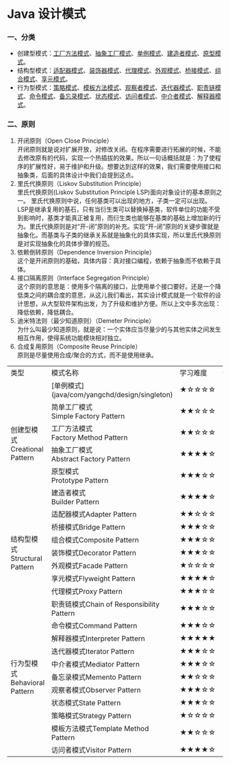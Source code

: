 # Java 设计模式

### 一、分类
- 创建型模式：[工厂方法模式](java/com/yangchd/design/factory/factory/normalfactory)、[抽象工厂模式](java/com/yangchd/design/factory/factory/abstractfactory)、[单例模式](java/com/yangchd/design/singleton)、[建造者模式](java/com/yangchd/design/builder)、[原型模式](java/com/yangchd/design/prototype)。
- 结构型模式：[适配器模式](java/com/yangchd/design/adapter)、[装饰器模式](java/com/yangchd/design/decorator)、[代理模式](java/com/yangchd/design/proxy)、[外观模式](java/com/yangchd/design/facade)、[桥接模式](java/com/yangchd/design/bridge)、[组合模式](java/com/yangchd/design/composite)、[享元模式](java/com/yangchd/design/flyweight)。
- 行为型模式：[策略模式](java/com/yangchd/design/strategy)、[模板方法模式](java/com/yangchd/design/template)、[观察者模式](java/com/yangchd/design/observer)、[迭代器模式](java/com/yangchd/design/iterator)、[职责链模式](java/com/yangchd/design/responsibility)、[命令模式](java/com/yangchd/design/command)、[备忘录模式](java/com/yangchd/design/memento)、[状态模式](java/com/yangchd/design/state)、[访问者模式](java/com/yangchd/design/visitor)、[中介者模式](java/com/yangchd/design/mediator)、[解释器模式](java/com/yangchd/design/interpreter)。

### 二、原则
1. 开闭原则（Open Close Principle）  
开闭原则就是说对扩展开放，对修改关闭。在程序需要进行拓展的时候，不能去修改原有的代码，实现一个热插拔的效果。所以一句话概括就是：为了使程序的扩展性好，易于维护和升级。想要达到这样的效果，我们需要使用接口和抽象类，后面的具体设计中我们会提到这点。
1. 里氏代换原则（Liskov Substitution Principle）  
里氏代换原则(Liskov Substitution Principle LSP)面向对象设计的基本原则之一。 里氏代换原则中说，任何基类可以出现的地方，子类一定可以出现。 LSP是继承复用的基石，只有当衍生类可以替换掉基类，软件单位的功能不受到影响时，基类才能真正被复用，而衍生类也能够在基类的基础上增加新的行为。里氏代换原则是对“开-闭”原则的补充。实现“开-闭”原则的关键步骤就是抽象化。而基类与子类的继承关系就是抽象化的具体实现，所以里氏代换原则是对实现抽象化的具体步骤的规范。
1. 依赖倒转原则（Dependence Inversion Principle）  
这个是开闭原则的基础，具体内容：真对接口编程，依赖于抽象而不依赖于具体。
1. 接口隔离原则（Interface Segregation Principle）  
这个原则的意思是：使用多个隔离的接口，比使用单个接口要好。还是一个降低类之间的耦合度的意思，从这儿我们看出，其实设计模式就是一个软件的设计思想，从大型软件架构出发，为了升级和维护方便。所以上文中多次出现：降低依赖，降低耦合。
1. 迪米特法则（最少知道原则）（Demeter Principle）  
为什么叫最少知道原则，就是说：一个实体应当尽量少的与其他实体之间发生相互作用，使得系统功能模块相对独立。
1. 合成复用原则（Composite Reuse Principle）  
原则是尽量使用合成/聚合的方式，而不是使用继承。

<table>
    <tr>
        <td>类型</td><td>模式名称</td><td>学习难度</td><td>使用频率</td>
    </tr>
    <tr>
        <td rowspan="6">创建型模式<br/>Creational Pattern</td><td>[单例模式](java/com/yangchd/design/singleton)</td><td>★☆☆☆☆</td><td>★★★★☆</td>
    </tr>
    <tr>
        <td>简单工厂模式<br/>Simple Factory Pattern</td><td>★★☆☆☆</td><td>★★★☆☆</td>
    </tr>
    <tr>
        <td>工厂方法模式<br/>Factory Method Pattern</td><td>★★☆☆☆</td><td>★★★★★</td>
    </tr>
    <tr>
        <td>抽象工厂模式<br/>Abstract  Factory Pattern</td><td>★★★★☆</td><td>★★★★★</td>
    </tr>
    <tr>
        <td>原型模式<br/>Prototype Pattern</td><td>★★★☆☆</td><td>★★★☆☆</td>
    </tr>
    <tr>
        <td>建造者模式<br/>Builder Pattern</td><td>★★★★☆</td><td>★★☆☆☆</td>
    </tr>
    <tr>
        <td rowspan="7">结构型模式Structural Pattern</td><td>适配器模式Adapter Pattern</td><td>★★☆☆☆</td><td>★★★★☆</td>
    </tr>
    <tr>
        <td>桥接模式Bridge  Pattern</td><td>★★★☆☆</td><td>★★★☆☆</td>
    </tr>
    <tr>
        <td>组合模式Composite  Pattern</td><td>★★★☆☆</td><td>★★★★☆</td>
    </tr>
    <tr>
        <td>装饰模式Decorator  Pattern</td><td>★★★☆☆</td><td>★★★☆☆</td>
    </tr>
    <tr>
        <td>外观模式Facade  Pattern</td><td>★☆☆☆☆</td><td>★★★★★</td>
    </tr>
    <tr>
        <td>享元模式Flyweight  Pattern</td><td>★★★★☆</td><td>★☆☆☆☆</td>
    </tr>
    <tr>
        <td>代理模式Proxy  Pattern</td><td>★★★☆☆</td><td>★★★★☆</td>
    </tr>
    <tr>
        <td rowspan="11">行为型模式Behavioral Pattern</td><td>职责链模式Chain  of Responsibility Pattern</td><td>★★★☆☆</td><td>★★☆☆☆</td>
    </tr>
    <tr>
        <td>命令模式Command  Pattern</td><td>★★★☆☆</td><td>★★★★☆</td>
    </tr>
    <tr>
        <td>解释器模式Interpreter  Pattern</td><td>★★★★★</td><td>★☆☆☆☆</td>
    </tr>
    <tr>
        <td>迭代器模式Iterator  Pattern</td><td>★★★☆☆</td><td>★★★★★</td>
    </tr>
    <tr>
        <td>中介者模式Mediator  Pattern</td><td>★★★☆☆</td><td>★★☆☆☆</td>
    </tr>
    <tr>
        <td>备忘录模式Memento  Pattern</td><td>★★☆☆☆</td><td>★★☆☆☆</td>
    </tr>
    <tr>
        <td>观察者模式Observer  Pattern</td><td>★★★☆☆</td><td>★★★★★</td>
    </tr>
    <tr>
        <td>状态模式State  Pattern</td><td>★★★☆☆</td><td>★★★☆☆</td>
    </tr>
    <tr>
        <td>策略模式Strategy  Pattern</td><td>★☆☆☆☆</td><td>★★★★☆</td>
    </tr>
    <tr>
        <td>模板方法模式Template  Method Pattern</td><td>★★☆☆☆</td><td>★★★☆☆</td>
    </tr>
    <tr>
        <td>访问者模式Visitor  Pattern</td><td>★★★★☆</td><td>★☆☆☆☆</td>
    </tr>
</table>